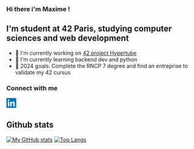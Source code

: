 ### Hi there i'm Maxime !

## I'm student at 42 Paris, studying computer sciences and web development

- 🔭 I'm currently working on [42 project Hypertube](https://github.com/jurichar/Ultratube)
- 🌱 I'm currently learning backend dev and python
- 🥅 2024 goals: Complete the RNCP 7 degree and find an entreprise to validate my 42 cursus

### Connect with me

[<img
    src="./images/linkedin_logo.png"
    alt="linkedin_logo"
    title="Maxime Crespo linkedin"
    style="display: inline-block; margin: 0 auto; width: 26px"
/>](https://www.linkedin.com/in/maxime-crespo-a0b1a9171/)

## Github stats

[![My GitHub stats](https://github-readme-stats.vercel.app/api?username=macrespo42)](https://github.com/macrespo42)
[![Top Langs](https://github-readme-stats.vercel.app/api/top-langs/?username=macrespo42)](https://github.com/anuraghazra/github-readme-stats)
